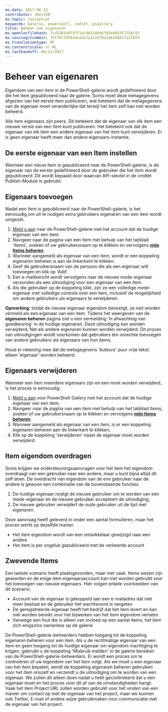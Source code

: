 ```yaml
---
ms.date: 2017-06-12
contributor: JKeithB
ms.topic: conceptual
keywords: Galerie, powershell, cmdlet, psgallery
title: Beheer van eigenaren
ms.openlocfilehash: fcd538148f9ff1ac96324b567d54d643f1756c93
ms.sourcegitcommit: 75f70c7df01eea5e7a2c16f9a3ab1dd437a1f8fd
ms.translationtype: MT
ms.contentlocale: nl-NL
ms.lasthandoff: 06/12/2017
---
```

# <a name="managing-item-owners"></a>Beheer van eigenaren

Eigendom van een item in de PowerShell-galerie wordt gedefinieerd door die het item gepubliceerd naar de galerie.
Soms moet deze metagegevens afgezien van het eerste item publiceren, wat betekent dat de metagegevens van de eigenaar moet veranderlijke dat terwijl het item zelf kan niet worden beheerd.

Alle item eigenaars zijn peers. Dit betekent dat de eigenaar van elk item een nieuwe versie van een item kunt publiceren. Het betekent ook dat de eigenaar van elk item een andere eigenaar van het item kunt verwijderen. Er is geen eigenaar heeft meer dan andere eigenaars-instantie.  

## <a name="setting-an-items-initial-owner"></a>De eerste eigenaar van een Item instellen 

Wanneer een nieuw item is gepubliceerd naar de PowerShell-galerie, is de eigenaar van de eerste gedefinieerd door de gebruiker die het item wordt gepubliceerd. Dit wordt bepaald door waarvan API-sleutel in de cmdlet Publish-Module is gebruikt.

## <a name="adding-owners"></a>Eigenaars toevoegen

Nadat een item is gepubliceerd naar de PowerShell-galerie, is het eenvoudig om uit te nodigen extra gebruikers eigenaren van een item wordt omgezet.

1. [Meld u aan](https://powershellgallery.com/users/account/LogOn) naar de PowerShell-galerie met het account dat de huidige eigenaar van een item.
2. Navigeer naar de pagina van een item met behulp van het tabblad 'Items', zoeken of uw gebruikersnaam op te klikken en vervolgens [ **mijn Items beheren**](https://www.powershellgallery.com/account/Packages).
3. Wanneer aangemeld als eigenaar van een item, wordt er een koppeling eigenaren beheren is aan de linkerkant te klikken.
4. Geef de gebruikersnaam van de persoon die als een eigenaar wilt toevoegen en klik op 'Add'.
5. Een e-mailbericht wordt vervolgens naar de nieuwe mede-eigenaar verzonden als een uitnodiging voor een eigenaar van een item.
6. Als die gebruiker op de koppeling klikt, zijn ze een volledige mede-eigenaar met volledige controle over een item, inclusief de mogelijkheid om andere gebruikers als eigenaars te verwijderen.

**Opmerking**: totdat de nieuwe eigenaar eigendom bevestigt, ze *niet* worden vermeld als een eigenaar van een item.
Tijdens het weergeven van de **eigenaren beheren** pagina ziet u een vermelding 'in afwachting van goedkeuring' in de huidige eigenaren.
Deze uitnodiging kan worden verwijderd; Net als andere eigenaren kunnen worden verwijderd.
Dit proces van uitnodigingen wordt voorkomen dat gebruikers ten onrechte toevoegen van andere gebruikers als eigenaars van hun items.

Houd er rekening mee dat de metagegevens 'Auteurs' puur vrije tekst. alleen 'eigenaar' worden beheerd.


## <a name="removing-owners"></a>Eigenaars verwijderen
Wanneer een item meerdere eigenaars zijn en een moet worden verwijderd, is het proces is eenvoudig:

1. [Meld u aan](https://powershellgallery.com/users/account/LogOn) voor PowerShell Gallery met het account dat de huidige eigenaar van een item;
2. Navigeer naar de pagina van een item met behulp van het tabblad Items, zoeken of uw gebruikersnaam op te klikken en vervolgens [ **mijn Items beheren**](https://www.powershellgallery.com/account/Packages).
3. Wanneer aangemeld als eigenaar van een item, is er een koppeling eigenaren beheren aan de linkerkant te klikken;
4. Klik op de koppeling 'verwijderen' naast de eigenaar moet worden verwijderd.



## <a name="transferring-item-ownership"></a>Item eigendom overdragen
Soms krijgen we ondersteuningsaanvragen voor het item het eigendom overdraagt van een gebruiker naar een andere, maar u kunt bijna altijd dit zelf doen.
De overdracht van eigendom van de ene gebruiker naar de andere is gewoon een combinatie van de bovenstaande functies.

1. De huidige eigenaar nodigt de nieuwe gebruiker om te worden van een mede-eigenaar en de nieuwe gebruiker accepteert de uitnodiging;
2. De nieuwe gebruiker verwijdert de oude gebruiker uit de lijst met eigenaren.

Deze aanvraag heeft geleverd in onder een aantal formulieren, maar het proces werkt op dezelfde manier.

* Het item eigendom wordt van een ontwikkelaar gewijzigd naar een andere
* Het item is per ongeluk gepubliceerd met de verkeerde account


## <a name="orphaned-items"></a>Zwevende Items
Een laatste scenario heeft plaatsgevonden, maar niet vaak.
Items wezen zijn geworden en de enige item eigenaarsaccount kan niet worden gebruikt voor het toevoegen van nieuwe eigenaars.
Hier volgen enkele voorbeelden van dit scenario:

* Account van de eigenaar is gekoppeld aan een e-mailadres dat niet meer bestaat en de gebruiker het wachtwoord is vergeten
* De geregistreerde eigenaar heeft het bedrijf dat het item levert en kan niet worden bereikt voor het bijwerken van het item eigendom verlaten
* Vanwege een fout die is alleen van invloed op een aantal items, het item zich enigszins ownerless op de galerie

De PowerShell-galerie-beheerders hebben toegang tot de koppeling eigenaren beheren voor een item.
Als u de rechtmatige eigenaar van een item en geen toegang tot de huidige eigenaar om eigendom machtiging te krijgen, gebruikt u de koppeling 'Misbruik melden' in de galerie bereiken van de PowerShell-galerie-beheerders.
Er wordt een proces om te controleren of uw eigendom van het item volgt.
Als we moet u een eigenaar van het item bepalen, wordt de koppeling eigenaren beheren gebruiken voor het item onszelf en verzendt u de uitnodiging om te worden van een eigenaar.
We zullen dit alleen doen nadat u hebt gecontroleerd dat u een eigenaar moet en het proces voor dit af van de omstandigheden hangt.
Vaak het item Project URL zullen worden gebruikt voor het vinden van een manier om contact op met de eigenaar van het project, maar we kunnen ook Twitter, E-mail of andere wijze gebruikmaken voor communicatie met de eigenaar van het project.

